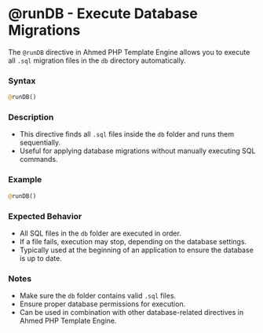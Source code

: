 # @runDB - Execute Database Migrations

The `@runDB` directive in Ahmed PHP Template Engine allows you to execute all `.sql` migration files in the `db` directory automatically.

### Syntax

```php
@runDB()
```

### Description

* This directive finds all `.sql` files inside the `db` folder and runs them sequentially.
* Useful for applying database migrations without manually executing SQL commands.

### Example

```php
@runDB()
```

### Expected Behavior

* All SQL files in the `db` folder are executed in order.
* If a file fails, execution may stop, depending on the database settings.
* Typically used at the beginning of an application to ensure the database is up to date.

### Notes

* Make sure the `db` folder contains valid `.sql` files.
* Ensure proper database permissions for execution.
* Can be used in combination with other database-related directives in Ahmed PHP Template Engine.
